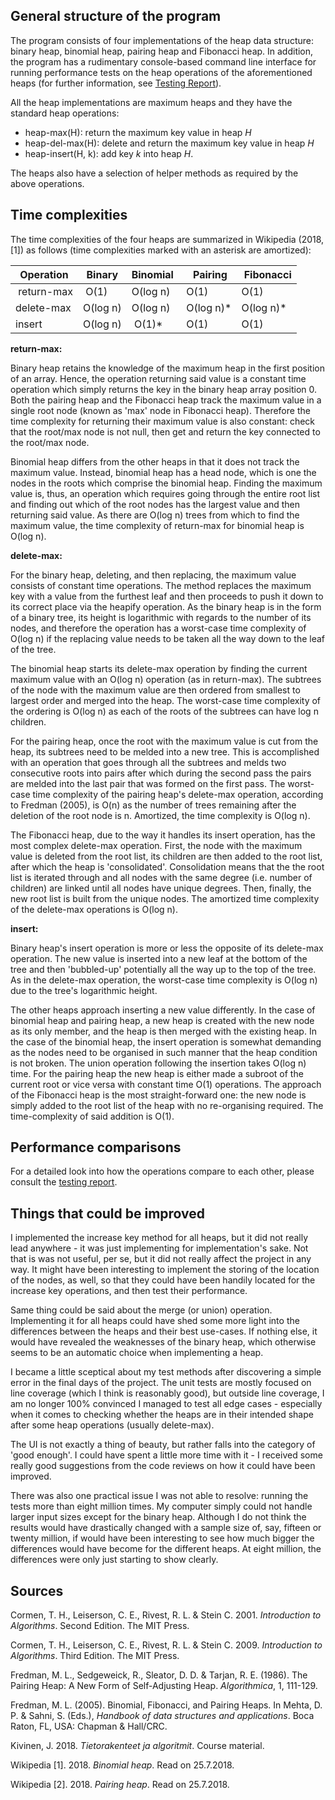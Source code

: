 ## General structure of the program

The program consists of four implementations of the heap data structure: binary heap, binomial heap, pairing heap and Fibonacci heap. In addition, the program has a rudimentary console-based command line interface for running performance tests on the heap operations of the aforementioned heaps (for further information, see [Testing Report](https://github.com/maarila/four-heaps/blob/master/documentation/TestingReport.md)).

All the heap implementations are maximum heaps and they have the standard heap operations:

* heap-max(H): return the maximum key value in heap _H_
* heap-del-max(H): delete and return the maximum key value in heap _H_
* heap-insert(H, k): add key _k_ into heap _H_.

The heaps also have a selection of helper methods as required by the above operations.

## Time complexities

The time complexities of the four heaps are summarized in Wikipedia (2018, [1]) as follows (time complexities marked with an asterisk are amortized):

| Operation  | Binary   | Binomial | Pairing   | Fibonacci |
|----------- |--------- |--------- |---------- |---------- |
| return-max | O(1)     | O(log n) | O(1)      | O(1)      |
| delete-max | O(log n) | O(log n) | O(log n)* | O(log n)* |
| insert     | O(log n) | O(1)*    | O(1)      | O(1)      |

__return-max:__

Binary heap retains the knowledge of the maximum heap in the first position of an array. Hence, the operation returning said value is a constant time operation which simply returns the key in the binary heap array position 0. Both the pairing heap and the Fibonacci heap track the maximum value in a single root node (known as 'max' node in Fibonacci heap). Therefore the time complexity for returning their maximum value is also constant: check that the root/max node is not null, then get and return the key connected to the root/max node.

Binomial heap differs from the other heaps in that it does not track the maximum value. Instead, binomial heap has a head node, which is one the nodes in the roots which comprise the binomial heap. Finding the maximum value is, thus, an operation which requires going through the entire root list and finding out which of the root nodes has the largest value and then returning said value. As there are O(log n) trees from which to find the maximum value, the time complexity of return-max for binomial heap is O(log n).

__delete-max:__

For the binary heap, deleting, and then replacing, the maximum value consists of constant time operations. The method replaces the maximum key with a value from the furthest leaf and then proceeds to push it down to its correct place via the heapify operation. As the binary heap is in the form of a binary tree, its height is logarithmic with regards to the number of its nodes, and therefore the operation has a worst-case time complexity of O(log n) if the replacing value needs to be taken all the way down to the leaf of the tree.

The binomial heap starts its delete-max operation by finding the current maximum value with an O(log n) operation (as in return-max). The subtrees of the node with the maximum value are then ordered from smallest to largest order and merged into the heap. The worst-case time complexity of the ordering is O(log n) as each of the roots of the subtrees can have log n children.

For the pairing heap, once the root with the maximum value is cut from the heap, its subtrees need to be melded into a new tree. This is accomplished with an operation that goes through all the subtrees and melds two consecutive roots into pairs after which during the second pass the pairs are melded into the last pair that was formed on the first pass. The worst-case time complexity of the pairing heap's delete-max operation, according to Fredman (2005), is O(n) as the number of trees remaining after the deletion of the root node is n. Amortized, the time complexity is O(log n).

The Fibonacci heap, due to the way it handles its insert operation, has the most complex delete-max operation. First, the node with the maximum value is deleted from the root list, its children are then added to the root list, after which the heap is 'consolidated'. Consolidation means that the the root list is iterated through and all nodes with the same degree (i.e. number of children) are linked until all nodes have unique degrees. Then, finally, the new root list is built from the unique nodes. The amortized time complexity of the delete-max operations is O(log n).

__insert:__

Binary heap's insert operation is more or less the opposite of its delete-max operation. The new value is inserted into a new leaf at the bottom of the tree and then 'bubbled-up' potentially all the way up to the top of the tree. As in the delete-max operation, the worst-case time complexity is O(log n) due to the tree's logarithmic height.

The other heaps approach inserting a new value differently. In the case of binomial heap and pairing heap, a new heap is created with the new node as its only member, and the heap is then merged with the existing heap. In the case of the binomial heap, the insert operation is somewhat demanding as the nodes need to be organised in such manner that the heap condition is not broken. The union operation following the insertion takes O(log n) time. For the pairing heap the new heap is either made a subroot of the current root or vice versa with constant time O(1) operations. The approach of the Fibonacci heap is the most straight-forward one: the new node is simply added to the root list of the heap with no re-organising required. The time-complexity of said addition is O(1).

## Performance comparisons

For a detailed look into how the operations compare to each other, please consult the [testing report](https://github.com/maarila/four-heaps/blob/master/documentation/TestingReport.md).

## Things that could be improved

I implemented the increase key method for all heaps, but it did not really lead anywhere - it was just implementing for implementation's sake. Not that is was not useful, per se, but it did not really affect the project in any way. It might have been interesting to implement the storing of the location of the nodes, as well, so that they could have been handily located for the increase key operations, and then test their performance.

Same thing could be said about the merge (or union) operation. Implementing it for all heaps could have shed some more light into the differences between the heaps and their best use-cases. If nothing else, it would have revealed the weaknesses of the binary heap, which otherwise seems to be an automatic choice when implementing a heap.

I became a little sceptical about my test methods after discovering a simple error in the final days of the project. The unit tests are mostly focused on line coverage (which I think is reasonably good), but outside line coverage, I am no longer 100% convinced I managed to test all edge cases - especially when it comes to checking whether the heaps are in their intended shape after some heap operations (usually delete-max).

The UI is not exactly a thing of beauty, but rather falls into the category of 'good enough'. I could have spent a little more time with it - I received some really good suggestions from the code reviews on how it could have been improved.

There was also one practical issue I was not able to resolve: running the tests more than eight million times. My computer simply could not handle larger input sizes except for the binary heap. Although I do not think the results would have drastically changed with a sample size of, say, fifteen or twenty million, if would have been interesting to see how much bigger the differences would have become for the different heaps. At eight million, the differences were only just starting to show clearly.

## Sources

Cormen, T. H., Leiserson, C. E., Rivest, R. L. & Stein C. 2001. _Introduction to Algorithms_. Second Edition. The MIT Press.

Cormen, T. H., Leiserson, C. E., Rivest, R. L. & Stein C. 2009. _Introduction to Algorithms_. Third Edition. The MIT Press.

Fredman, M. L., Sedgeweick, R., Sleator, D. D. & Tarjan, R. E. (1986). The Pairing Heap: A New Form of Self-Adjusting Heap. _Algorithmica_, 1, 111-129.

Fredman, M. L. (2005). Binomial, Fibonacci, and Pairing Heaps. In Mehta, D. P. & Sahni, S. (Eds.), _Handbook of data structures and applications_. Boca Raton, FL, USA: Chapman & Hall/CRC.

Kivinen, J. 2018. _Tietorakenteet ja algoritmit_. Course material.

Wikipedia [1]. 2018. _Binomial heap_. Read on 25.7.2018.

Wikipedia [2]. 2018. _Pairing heap_. Read on 25.7.2018.
